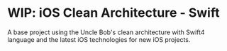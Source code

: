 # WIP: iOS Clean Architecture - Swift
A base project using the Uncle Bob's clean architecture with Swift4 language and the latest iOS technologies for new iOS projects.
